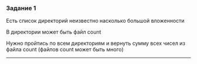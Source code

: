 ### Задание 1
Есть список директорий неизвестно насколько большой вложенности

В директории может быть файл count

Нужно пройтись по всем директориям и вернуть сумму всех чисел из файла count (файлов count может быть много)

---